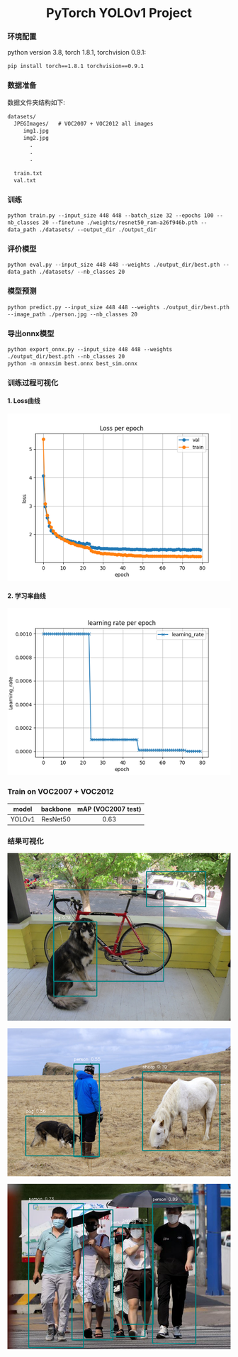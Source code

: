 <div align="center">   

# PyTorch YOLOv1 Project
</div>

### 环境配置
python version 3.8, torch 1.8.1, torchvision 0.9.1:
```
pip install torch==1.8.1 torchvision==0.9.1
```


### 数据准备
数据文件夹结构如下:
```
datasets/
  JPEGImages/   # VOC2007 + VOC2012 all images
     img1.jpg
     img2.jpg
       .
       .
       .
       
  train.txt
  val.txt

```
### 训练
```
python train.py --input_size 448 448 --batch_size 32 --epochs 100 --nb_classes 20 --finetune ./weights/resnet50_ram-a26f946b.pth --data_path ./datasets/ --output_dir ./output_dir 
```
### 评价模型
```
python eval.py --input_size 448 448 --weights ./output_dir/best.pth --data_path ./datasets/ --nb_classes 20
```
### 模型预测
```
python predict.py --input_size 448 448 --weights ./output_dir/best.pth --image_path ./person.jpg --nb_classes 20
```
### 导出onnx模型
```
python export_onnx.py --input_size 448 448 --weights ./output_dir/best.pth --nb_classes 20
python -m onnxsim best.onnx best_sim.onnx
```

### 训练过程可视化
#### 1. Loss曲线
![loss.png](output_dir%2Floss.png)
#### 2. 学习率曲线
![learning_rate.png](output_dir%2Flearning_rate.png)

### Train on VOC2007 + VOC2012
| model  | backbone | mAP (VOC2007 test) |
|:------:|:--------------:|:------------------:|
| YOLOv1 |    ResNet50    |        0.63        |

### 结果可视化
![dog.png](output_dir%2Fdog.png)

![person.png](output_dir%2Fperson.png)

![people.png](output_dir%2Fpeople.png)